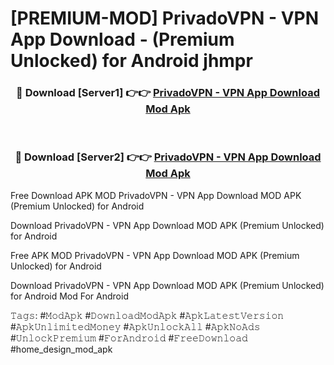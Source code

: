 # [PREMIUM-MOD] PrivadoVPN - VPN App Download - (Premium Unlocked) for Android jhmpr



<div align="center">
<h3>🔴 Download [Server1] 👉👉 <a href="https://momento.my/?title=PrivadoVPN_-_VPN_App_Download">PrivadoVPN - VPN App Download Mod Apk</a></h3><br>

<h3>🔴 Download [Server2] 👉👉 <a href="https://momento.my/?title=PrivadoVPN_-_VPN_App_Download">PrivadoVPN - VPN App Download Mod Apk</a></h3>
</div>



Free Download APK MOD PrivadoVPN - VPN App Download MOD APK (Premium Unlocked) for Android

Download PrivadoVPN - VPN App Download MOD APK (Premium Unlocked) for Android

Free APK MOD PrivadoVPN - VPN App Download MOD APK (Premium Unlocked) for Android

Download PrivadoVPN - VPN App Download MOD APK (Premium Unlocked) for Android Mod For Android

𝚃𝚊𝚐𝚜: #𝙼𝚘𝚍𝙰𝚙𝚔 #𝙳𝚘𝚠𝚗𝚕𝚘𝚊𝚍𝙼𝚘𝚍𝙰𝚙𝚔 #𝙰𝚙𝚔𝙻𝚊𝚝𝚎𝚜𝚝𝚅𝚎𝚛𝚜𝚒𝚘𝚗 #𝙰𝚙𝚔𝚄𝚗𝚕𝚒𝚖𝚒𝚝𝚎𝚍𝙼𝚘𝚗𝚎𝚢 #𝙰𝚙𝚔𝚄𝚗𝚕𝚘𝚌𝚔𝙰𝚕𝚕 #𝙰𝚙𝚔𝙽𝚘𝙰𝚍𝚜 #𝚄𝚗𝚕𝚘𝚌𝚔𝙿𝚛𝚎𝚖𝚒𝚞𝚖 #𝙵𝚘𝚛𝙰𝚗𝚍𝚛𝚘𝚒𝚍 #𝙵𝚛𝚎𝚎𝙳𝚘𝚠𝚗𝚕𝚘𝚊𝚍 #home_design_mod_apk
